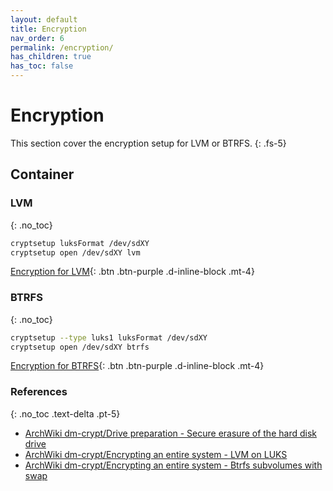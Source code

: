```yaml
---
layout: default
title: Encryption
nav_order: 6
permalink: /encryption/
has_children: true
has_toc: false
---
```


# Encryption

This section cover the encryption setup for LVM or BTRFS.
{: .fs-5}

## Container

### LVM
{: .no_toc}

```bash
cryptsetup luksFormat /dev/sdXY
cryptsetup open /dev/sdXY lvm
```

[Encryption for LVM](/Andromeda/encryption/lvm/){: .btn .btn-purple .d-inline-block .mt-4}

### BTRFS
{: .no_toc}

```bash
cryptsetup --type luks1 luksFormat /dev/sdXY
cryptsetup open /dev/sdXY btrfs
```

[Encryption for BTRFS](/Andromeda/encryption/btrfs/){: .btn .btn-purple .d-inline-block .mt-4}

### References
{: .no_toc .text-delta .pt-5}

- [ArchWiki dm-crypt/Drive preparation - Secure erasure of the hard disk drive](https://wiki.archlinux.org/index.php/Dm-crypt/Drive_preparation#Secure_erasure_of_the_hard_disk_drive)
- [ArchWiki dm-crypt/Encrypting an entire system - LVM on LUKS](https://wiki.archlinux.org/index.php/Dm-crypt/Encrypting_an_entire_system#LVM_on_LUKS)
- [ArchWiki dm-crypt/Encrypting an entire system - Btrfs subvolumes with swap](https://wiki.archlinux.org/index.php/Dm-crypt/Encrypting_an_entire_system#Btrfs_subvolumes_with_swap)
